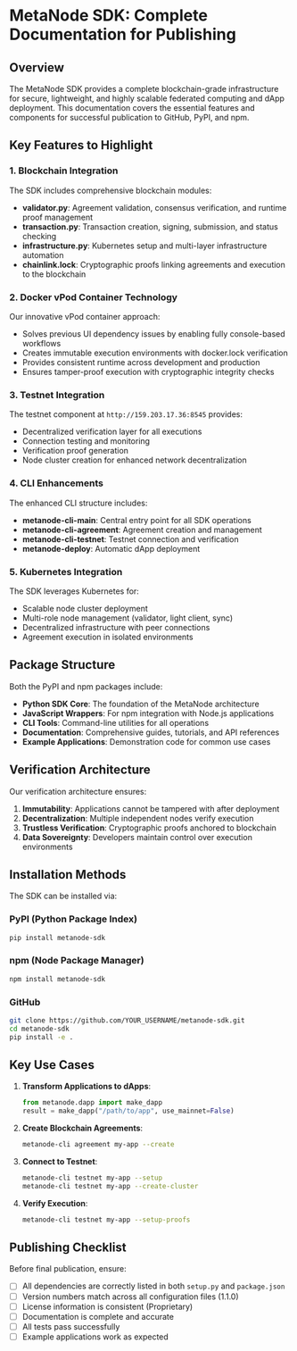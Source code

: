 # MetaNode SDK: Complete Documentation for Publishing

## Overview

The MetaNode SDK provides a complete blockchain-grade infrastructure for secure, lightweight, and highly scalable federated computing and dApp deployment. This documentation covers the essential features and components for successful publication to GitHub, PyPI, and npm.

## Key Features to Highlight

### 1. Blockchain Integration

The SDK includes comprehensive blockchain modules:
- **validator.py**: Agreement validation, consensus verification, and runtime proof management
- **transaction.py**: Transaction creation, signing, submission, and status checking
- **infrastructure.py**: Kubernetes setup and multi-layer infrastructure automation
- **chainlink.lock**: Cryptographic proofs linking agreements and execution to the blockchain

### 2. Docker vPod Container Technology

Our innovative vPod container approach:
- Solves previous UI dependency issues by enabling fully console-based workflows
- Creates immutable execution environments with docker.lock verification
- Provides consistent runtime across development and production
- Ensures tamper-proof execution with cryptographic integrity checks

### 3. Testnet Integration

The testnet component at `http://159.203.17.36:8545` provides:
- Decentralized verification layer for all executions
- Connection testing and monitoring
- Verification proof generation
- Node cluster creation for enhanced network decentralization

### 4. CLI Enhancements

The enhanced CLI structure includes:
- **metanode-cli-main**: Central entry point for all SDK operations
- **metanode-cli-agreement**: Agreement creation and management
- **metanode-cli-testnet**: Testnet connection and verification
- **metanode-deploy**: Automatic dApp deployment

### 5. Kubernetes Integration

The SDK leverages Kubernetes for:
- Scalable node cluster deployment
- Multi-role node management (validator, light client, sync)
- Decentralized infrastructure with peer connections
- Agreement execution in isolated environments

## Package Structure

Both the PyPI and npm packages include:

- **Python SDK Core**: The foundation of the MetaNode architecture
- **JavaScript Wrappers**: For npm integration with Node.js applications
- **CLI Tools**: Command-line utilities for all operations
- **Documentation**: Comprehensive guides, tutorials, and API references
- **Example Applications**: Demonstration code for common use cases

## Verification Architecture

Our verification architecture ensures:

1. **Immutability**: Applications cannot be tampered with after deployment
2. **Decentralization**: Multiple independent nodes verify execution
3. **Trustless Verification**: Cryptographic proofs anchored to blockchain
4. **Data Sovereignty**: Developers maintain control over execution environments

## Installation Methods

The SDK can be installed via:

### PyPI (Python Package Index)
```bash
pip install metanode-sdk
```

### npm (Node Package Manager)
```bash
npm install metanode-sdk
```

### GitHub
```bash
git clone https://github.com/YOUR_USERNAME/metanode-sdk.git
cd metanode-sdk
pip install -e .
```

## Key Use Cases

1. **Transform Applications to dApps**:
   ```python
   from metanode.dapp import make_dapp
   result = make_dapp("/path/to/app", use_mainnet=False)
   ```

2. **Create Blockchain Agreements**:
   ```bash
   metanode-cli agreement my-app --create
   ```

3. **Connect to Testnet**:
   ```bash
   metanode-cli testnet my-app --setup
   metanode-cli testnet my-app --create-cluster
   ```

4. **Verify Execution**:
   ```bash
   metanode-cli testnet my-app --setup-proofs
   ```

## Publishing Checklist

Before final publication, ensure:

- [ ] All dependencies are correctly listed in both `setup.py` and `package.json`
- [ ] Version numbers match across all configuration files (1.1.0)
- [ ] License information is consistent (Proprietary)
- [ ] Documentation is complete and accurate
- [ ] All tests pass successfully
- [ ] Example applications work as expected
